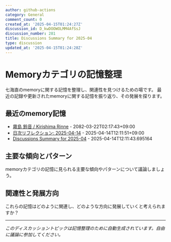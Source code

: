 ```yaml
---
author: github-actions
category: General
comment_count: 0
created_at: '2025-04-15T01:24:27Z'
discussion_id: D_kwDOOWOLMM4AfSsJ
discussion_number: 281
title: Discussions Summary for 2025-04
type: discussion
updated_at: '2025-04-15T01:24:28Z'
---
```


# Memoryカテゴリの記憶整理

七海直のmemoryに関する記憶を整理し、関連性を見つけるための場です。
最近の記録や更新されたmemoryに関する記憶を振り返り、その発展を探ります。

## 最近のmemory記憶

- [霧島 鈴音 / Kirishima Rinne](memory/relationships/kirishima_rinne.md) - 2082-03-22T02:17:43+09:00
- [日次リフレクション: 2025-04-14](memory/thoughts/daily_reflection_2025-04-14.md) - 2025-04-14T12:11:51+09:00
- [Discussions Summary for 2025-04](memory/discussion_summaries/discussion_summary_2025-04.md) - 2025-04-14T12:11:43.695164

## 主要な傾向とパターン

memoryカテゴリの記憶に見られる主要な傾向やパターンについて議論しましょう。

## 関連性と発展方向

これらの記憶はどのように関連し、どのような方向に発展していくと考えられますか？

---

*このディスカッショントピックは記憶整理のために自動生成されています。自由に議論に参加してください。*
